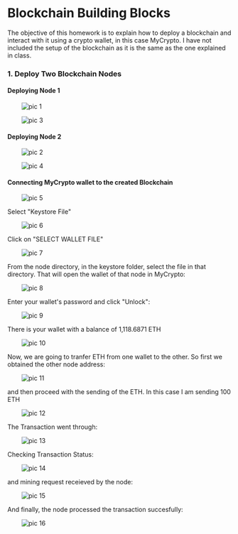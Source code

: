 # Blockchain Building Blocks

The objective of this homework is to explain how to deploy a blockchain and interact with it using a crypto wallet, in this case MyCrypto. I have not included the setup of the blockchain as it is the same as the one explained in class.

### 1. Deploy Two Blockchain Nodes

#### Deploying Node 1

&nbsp;&nbsp;&nbsp;&nbsp;&nbsp;&nbsp;&nbsp;&nbsp;![pic 1](https://github.com/mrasumof/Blockchain/blob/main/Images/pic1.jpg?raw=true)

&nbsp;&nbsp;&nbsp;&nbsp;&nbsp;&nbsp;&nbsp;&nbsp;![pic 3](https://github.com/mrasumof/Blockchain/blob/main/Images/pic3.jpg?raw=true)


#### Deploying Node 2

&nbsp;&nbsp;&nbsp;&nbsp;&nbsp;&nbsp;&nbsp;&nbsp;![pic 2](https://github.com/mrasumof/Blockchain/blob/main/Images/pic2.jpg?raw=true)

&nbsp;&nbsp;&nbsp;&nbsp;&nbsp;&nbsp;&nbsp;&nbsp;![pic 4](https://github.com/mrasumof/Blockchain/blob/main/Images/pic4.jpg?raw=true)


#### Connecting MyCrypto wallet to the created Blockchain

&nbsp;&nbsp;&nbsp;&nbsp;&nbsp;&nbsp;&nbsp;&nbsp;![pic 5](https://github.com/mrasumof/Blockchain/blob/main/Images/pic5.jpg?raw=true)

Select "Keystore File"

&nbsp;&nbsp;&nbsp;&nbsp;&nbsp;&nbsp;&nbsp;&nbsp;![pic 6](https://github.com/mrasumof/Blockchain/blob/main/Images/pic6.jpg?raw=true)


Click on "SELECT WALLET FILE"

&nbsp;&nbsp;&nbsp;&nbsp;&nbsp;&nbsp;&nbsp;&nbsp;![pic 7](https://github.com/mrasumof/Blockchain/blob/main/Images/pic7.jpg?raw=true)

From the node directory, in the keystore folder, select the file in that directory. That will open the wallet of that node in MyCrypto:

&nbsp;&nbsp;&nbsp;&nbsp;&nbsp;&nbsp;&nbsp;&nbsp;![pic 8](https://github.com/mrasumof/Blockchain/blob/main/Images/pic8.jpg?raw=true)

Enter your wallet's password and click "Unlock":

&nbsp;&nbsp;&nbsp;&nbsp;&nbsp;&nbsp;&nbsp;&nbsp;![pic 9](https://github.com/mrasumof/Blockchain/blob/main/Images/pic9.jpg?raw=true)


There is your wallet with a balance of 1,118.6871 ETH

&nbsp;&nbsp;&nbsp;&nbsp;&nbsp;&nbsp;&nbsp;&nbsp;![pic 10](https://github.com/mrasumof/Blockchain/blob/main/Images/pic10.jpg?raw=true)

Now, we are going to tranfer ETH from one wallet to the other. So first we obtained the other node address:

&nbsp;&nbsp;&nbsp;&nbsp;&nbsp;&nbsp;&nbsp;&nbsp;![pic 11](https://github.com/mrasumof/Blockchain/blob/main/Images/pic11.jpg?raw=true)


and then proceed with the sending of the ETH. In this case I am sending 100 ETH

&nbsp;&nbsp;&nbsp;&nbsp;&nbsp;&nbsp;&nbsp;&nbsp;![pic 12](https://github.com/mrasumof/Blockchain/blob/main/Images/pic12.jpg?raw=true)


The Transaction went through:

&nbsp;&nbsp;&nbsp;&nbsp;&nbsp;&nbsp;&nbsp;&nbsp;![pic 13](https://github.com/mrasumof/Blockchain/blob/main/Images/pic13.jpg?raw=true)


Checking Transaction Status:

&nbsp;&nbsp;&nbsp;&nbsp;&nbsp;&nbsp;&nbsp;&nbsp;![pic 14](https://github.com/mrasumof/Blockchain/blob/main/Images/pic14.jpg?raw=true)

and mining request receieved by the node:

&nbsp;&nbsp;&nbsp;&nbsp;&nbsp;&nbsp;&nbsp;&nbsp;![pic 15](https://github.com/mrasumof/Blockchain/blob/main/Images/pic15.jpg?raw=true)

And finally, the node processed the transaction succesfully:

&nbsp;&nbsp;&nbsp;&nbsp;&nbsp;&nbsp;&nbsp;&nbsp;![pic 16](https://github.com/mrasumof/Blockchain/blob/main/Images/pic16.jpg?raw=true)
